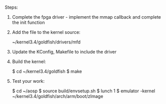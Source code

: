 Steps:

1. Complete the fpga driver - implement the mmap callback and complete the init function
2. Add the file to the kernel source:

    ~/kernel3.4/goldfish/drivers/mfd

3. Update the KConfig, Makefile to include the driver
4. Build the kernel:

      $ cd ~/kernel3.4/goldfish
      $ make

5. Test your work:

      $ cd ~/aosp
      $ source build/envsetup.sh
      $ lunch 1
      $ emulator -kernel ~/kernel3.4/goldfish/arch/arm/boot/zImage
